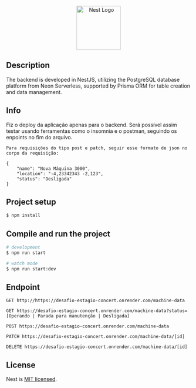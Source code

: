 <p align="center">
  <a href="http://nestjs.com/" target="blank"><img src="https://nestjs.com/img/logo-small.svg" width="120" alt="Nest Logo" /></a>
</p>

## Description
The backend is developed in NestJS, utilizing the PostgreSQL database platform from Neon Serverless, supported by Prisma ORM for table creation and data management.

## Info

Fiz o deploy da aplicação apenas para o backend. Será possível assim testar usando ferramentas como o insomnia e o postman, seguindo os enpoints no fim do arquivo.

```
Para requisições do tipo post e patch, seguir esse formato de json no corpo da requisição:

{
	"name": "Nova Máquina 3000",
	"location": "-4,23342343 -2,123",
	"status": "Desligada"
}
```
## Project setup

```bash
$ npm install
```

## Compile and run the project

```bash
# development
$ npm run start

# watch mode
$ npm run start:dev

```

## Endpoint
```
GET http://https://desafio-estagio-concert.onrender.com/machine-data

GET https://desafio-estagio-concert.onrender.com/machine-data?status=[Operando | Parada para manutenção | Desligada]

POST https://desafio-estagio-concert.onrender.com/machine-data

PATCH https://desafio-estagio-concert.onrender.com/machine-data/[id]

DELETE https://desafio-estagio-concert.onrender.com/machine-data/[id]
```

## License

Nest is [MIT licensed](https://github.com/nestjs/nest/blob/master/LICENSE).
